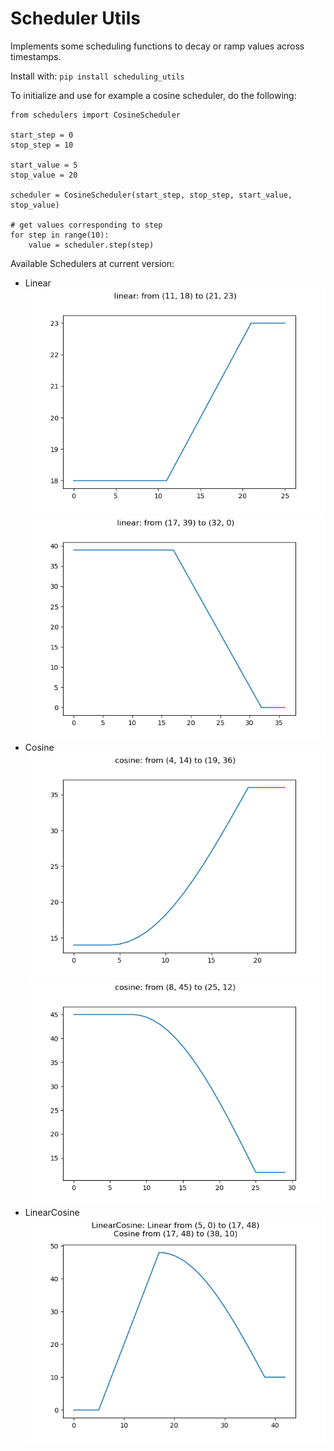# Scheduler Utils

Implements some scheduling functions to decay or ramp values across timestamps.  

Install with: `pip install scheduling_utils`

To initialize and use for example a cosine scheduler, do the following: 

```
from schedulers import CosineScheduler

start_step = 0
stop_step = 10

start_value = 5
stop_value = 20

scheduler = CosineScheduler(start_step, stop_step, start_value, stop_value)

# get values corresponding to step
for step in range(10):
    value = scheduler.step(step)
```

Available Schedulers at current version:
- Linear
    ![linear-ramp](images/linear_ramp.png)
    ![linear-decay](images/linear_decay.png)
- Cosine
    ![cosine-ramp](images/cosine_ramp.png)
    ![cosine-decay](images/cosine_decay.png)
- LinearCosine
    ![linear-cosine](images/linear_cosine.png)
 